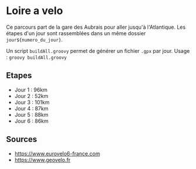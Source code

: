 # Loire a velo
Ce parcours part de la gare des Aubrais pour aller jusqu'à l'Atlantique.
Les étapes d'un jour sont rassemblées dans un même dossier `jour${numero_du_jour}`.

Un script `buildAll.groovy` permet de générer un fichier `.gpx` par jour.
Usage : `groovy buildAll.groovy`

## Etapes
* Jour 1 : 96km
* Jour 2 : 52km
* Jour 3 : 101km
* Jour 4 : 87km
* Jour 5 : 88km
* Jour 6 : 86km

## Sources
* https://www.eurovelo6-france.com
* https://www.geovelo.fr
